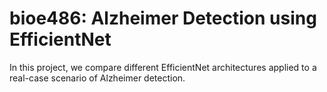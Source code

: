# bioe486: Alzheimer Detection using  EfficientNet

In this project, we compare different EfficientNet architectures applied to a real-case scenario of Alzheimer detection. 
